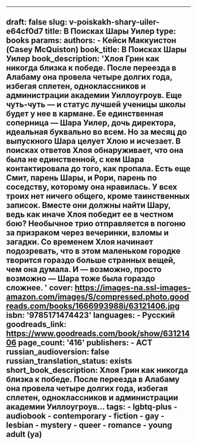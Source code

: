 ---




draft: false
slug: v-poiskakh-shary-uiler-e64cf0d7
title: В Поисках Шары Уилер
type: books
params:
  authors:
    - Кейси Маккуистон (Casey McQuiston)
  book_title: В Поисках Шары Уилер
  book_description: 'Хлоя Грин как никогда близка к победе. После переезда в Алабаму она провела четыре долгих года, избегая сплетен, одноклассников и администрации академии Уиллоугроув. Еще чуть-чуть — и статус лучшей ученицы школы будет у нее в кармане. Ее единственная соперница — Шара Уилер, дочь директора, идеальная буквально во всем. Но за месяц до выпускного Шара целует Хлою и исчезает. В поисках ответов Хлоя обнаруживает, что она была не единственной, с кем Шара контактировала до того, как пропала. Есть еще Смит, парень Шары, и Рори, парень по соседству, которому она нравилась. У всех троих нет ничего общего, кроме таинственных записок. Вместе они должны найти Шару, ведь как иначе Хлоя победит ее в честном бою? Необычное трио отправляется в погоню за призраком через вечеринки, взломы и загадки. Со временем Хлоя начинает подозревать, что в этом маленьком городке творится гораздо больше странных вещей, чем она думала. И — возможно, просто возможно — Шара тоже была гораздо сложнее. '
  cover: https://images-na.ssl-images-amazon.com/images/S/compressed.photo.goodreads.com/books/1666993988i/63121406.jpg
  isbn: '9785171474423'
  languages:
    - Русский
  goodreads_link: https://www.goodreads.com/book/show/63121406
  page_count: '416'
  publishers:
    - АСТ
  russian_audioversion: false
  russian_translation_status: exists
  short_book_description: Хлоя Грин как никогда близка к победе. После переезда в Алабаму она провела четыре долгих года, избегая сплетен, одноклассников и администрации академии Уиллоугроув...
  tags:
    - lgbtq-plus
    - audiobook
    - contemporary
    - fiction
    - gay
    - lesbian
    - mystery
    - queer
    - romance
    - young adult (ya)
---
